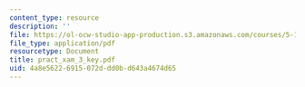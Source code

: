 ```yaml
---
content_type: resource
description: ''
file: https://ol-ocw-studio-app-production.s3.amazonaws.com/courses/5-13-organic-chemistry-ii-fall-2006/4a8e56226915072ddd0bd643a4674d65_pract_xam_3_key.pdf
file_type: application/pdf
resourcetype: Document
title: pract_xam_3_key.pdf
uid: 4a8e5622-6915-072d-dd0b-d643a4674d65
---
```

